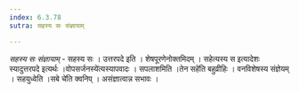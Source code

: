 ```yaml
---
index: 6.3.78
sutra: सहस्य सः संज्ञायाम्

---
```

_सहस्य सः संज्ञायाम्_ - सहस्य सः । उत्तरपदे इति । शेषपूरणेनोक्तमिदम् । सहेत्यस्य स इत्यादेशः स्यादुत्तरपदे इत्यर्थः ।वोपसर्जनस्ये॑त्यस्यापवादः । सपलाशमिति ।तेन सहे॑ति बहुव्रीहिः । वनविशेषस्य संज्ञेयम् । सहयुध्वेति ।सबे चे॑ति क्वनिप् । असंज्ञात्वान्न सभावः ।